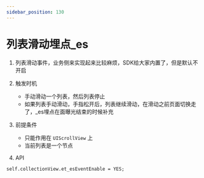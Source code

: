 ```yaml
---
sidebar_position: 130
---
```

# 列表滑动埋点_es


1. 列表滑动事件，业务侧来实现起来比较麻烦，SDK给大家内置了，但是默认不开启
2. 触发时机
   - 手动滑动一个列表，然后列表停止
   - 如果列表手动滑动，手指松开后，列表继续滑动，在滑动之前页面切换走了，_es埋点在面曝光结束的时候补充

3. 前提条件
   - 只能作用在 `UIScrollView` 上
   - 当前列表是一个节点

4. API

```objc
self.collectionView.et_esEventEnable = YES;
```

